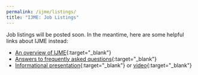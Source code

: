 ```yaml
---
permalink: /ijme/listings/
title: "IJME: Job Listings"
---
```


Job listings will be posted soon. In the meantime, here are some helpful links about IJME instead:
* [An overview of IJME](/ijme/){:target="_blank"}  
* [Answers to frequently asked questions](/ijme/faq/){:target="_blank"}  
* [Informational presentation](/assets/slides/ijme_2022_overview.pdf){:target="_blank"} or [video](https://youtu.be/IMFKNMn7bZY){:target="_blank"}    